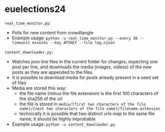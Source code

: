 # euelections24

`real_time_monitor.py`:
* Polls for new content from crowdtangle
* Example usage: `python -u real_time_monitor.py --every 30 --timeunit minutes --key APIKEY --file log.njson` 

`content_downloader.py`:
* Watches json line files in the current folder for changes, expecting one post per line, and downloads the media (images, videos) of the new posts as they are appended to the files.
* It is possible to download media for posts already present in a seed set of files
* Media are stored this way:
  - the file name (minus the file extension) is the first 100 characters of the sha256 of the url
  - the file is stored in `media/[first two characters of the file name]/[next two characters of the file name]/filename.extension`
  - technically it is possible that two distinct urls map to the same file name; it should be highly improbable
* Example usage: `python -u content_downloader.py`
  